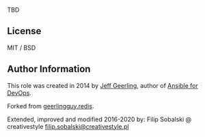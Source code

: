 
TBD

## License

MIT / BSD

## Author Information

This role was created in 2014 by [Jeff Geerling](https://www.jeffgeerling.com/), author of [Ansible for DevOps](https://www.ansiblefordevops.com/).

Forked from [geerlingguy.redis](https://github.com/geerlingguy/ansible-role-redis).

Extended, improved and modified 2016-2020 by:
Filip Sobalski @ creativestyle <filip.sobalski@creativestyle.pl>
